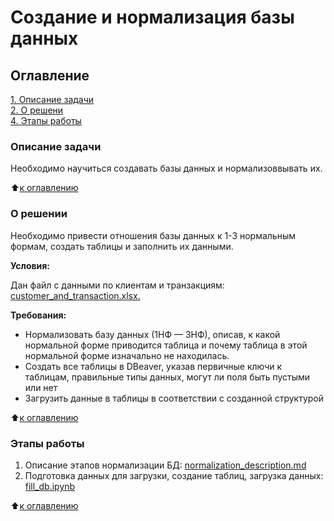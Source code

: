 # Создание и нормализация базы данных

## Оглавление

[1. Описание задачи](#Описание-задачи)  
[2. О решени](#О-решении)  
[4. Этапы работы](#Этапы-работы)  

### Описание задачи

Необходимо научиться создавать базы данных и нормализоввывать их.

:arrow_up:[к оглавлению](#Оглавление)

### О решении

Необходимо привести отношения базы данных к 1-3 нормальным формам, создать таблицы и заполнить их данными.

**Условия:**  

Дан файл с данными по клиентам и транзакциям:  
[customer_and_transaction.xlsx.](https://lms.skillfactory.ru/asset-v1:SkillFactory+MFTIDS+SEP2023+type@asset+block@customer_and_transaction__2_.xlsx)

**Требования:**  

- Нормализовать базу данных (1НФ — 3НФ), описав, к какой нормальной форме приводится таблица и почему таблица в этой нормальной форме изначально не находилась.
- Создать все таблицы в DBeaver, указав первичные ключи к таблицам, правильные типы данных, могут ли поля быть пустыми или нет
- Загрузить данные в таблицы в соответствии с созданной структурой

:arrow_up:[к оглавлению](#Оглавление)

### Этапы работы

1. Описание этапов нормализации БД: [normalization_description.md](normalization_description.md)
2. Подготовка данных для загрузки, создание таблиц, загрузка данных: [fill_db.ipynb](fill_db.ipynb)

:arrow_up:[к оглавлению](#Оглавление)
